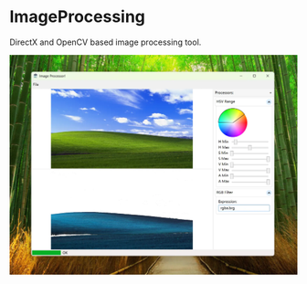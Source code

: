 # ImageProcessing

DirectX and OpenCV based image processing tool.

![preview](/Assets/preview.webp)

